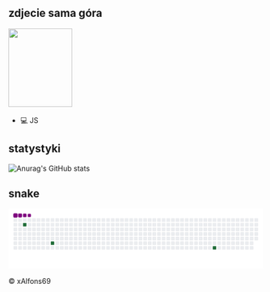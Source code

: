 ## zdjecie sama góra

<a href= "#"><img width= "50%" src="https://i.imgur.com/2IJTZZc.png" height="155px"/></a>


  - 💻 JS

## statystyki

![Anurag's GitHub stats](https://github-readme-stats.vercel.app/api?username=xAlfons69&show_icons=true&theme=github_dark)


## snake

![snake gif](https://github.com/xAlfons69/xAlfons69/blob/output/github-contribution-grid-snake.gif)

© xAlfons69
